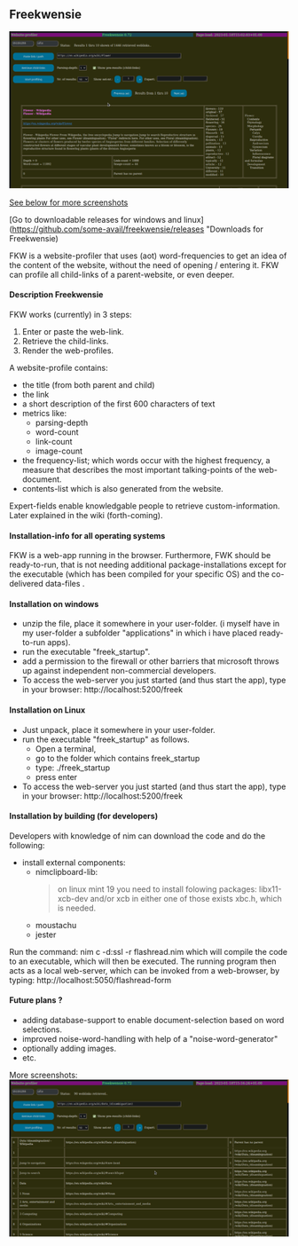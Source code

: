 ## Freekwensie

![screenshot_01.png](mostfiles/pictures/screenshot_01.png)

[See below for more screenshots](#more-screenshots)

[Go to downloadable releases for windows and linux](https://github.com/some-avail/freekwensie/releases "Downloads for Freekwensie)

FKW is a website-profiler that uses (aot) word-frequencies to get an idea of the content of the website, without the need of opening / entering it. FKW can profile all child-links of a parent-website, or even deeper. 

#### Description Freekwensie

FKW works (currently) in 3 steps:
1. Enter or paste the web-link.
2. Retrieve the child-links.
3. Render the web-profiles.

A website-profile contains:
- the title (from both parent and child)
- the link
- a short description of the first 600 characters of text
- metrics like:
  - parsing-depth
  - word-count
  - link-count
  - image-count
- the frequency-list; which words occur with the highest frequency, a measure that describes the most important talking-points of the web-document.
- contents-list which is also generated from the website.

Expert-fields enable knowledgable people to retrieve custom-information. Later explained in the wiki (forth-coming).

#### Installation-info for all operating systems
FKW is a web-app running in the browser. Furthermore, FWK should be ready-to-run, that is not needing additional package-installations except for the executable (which has been compiled for your specific OS) and the co-delivered data-files .

#### Installation on windows
- unzip the file, place it somewhere in your user-folder. (i myself have in my user-folder a subfolder "applications" in which i have placed ready-to-run apps).
- run the executable "freek_startup".
- add a permission to the firewall or other barriers that microsoft throws up against independent non-commercial developers.
- To access the web-server you just started (and thus start the app), type in your browser: http://localhost:5200/freek

#### Installation on Linux
- Just unpack, place it somewhere in your user-folder. 
- run the executable "freek_startup" as follows. 
  - Open a terminal, 
  - go to the folder which contains freek_startup
  - type: ./freek_startup
  - press enter
- To access the web-server you just started (and thus start the app), type in your browser: http://localhost:5200/freek

#### Installation by building (for developers)
Developers with knowledge of nim can download the code and do the following:
- install external components:
	- nimclipboard-lib:
		> on linux mint 19 you need to install folowing packages:
		> libx11-xcb-dev and/or xcb
		> in either one of those exists xbc.h, which is needed.
	- moustachu
	- jester

Run the command:
nim c -d:ssl -r flashread.nim
which will compile the code to an executable, which will then be executed. The running program then acts as a local  web-server, which can be invoked from a web-browser, by typing:
http://localhost:5050/flashread-form

#### Future plans ?
- adding database-support to enable document-selection based on word selections.
- improved noise-word-handling with help of a "noise-word-generator"
- optionally adding images.
- etc.


<a name="more-screenshots">More screenshots:</a>
![screenshot_03.png](mostfiles/pictures/screenshot_03.png)
